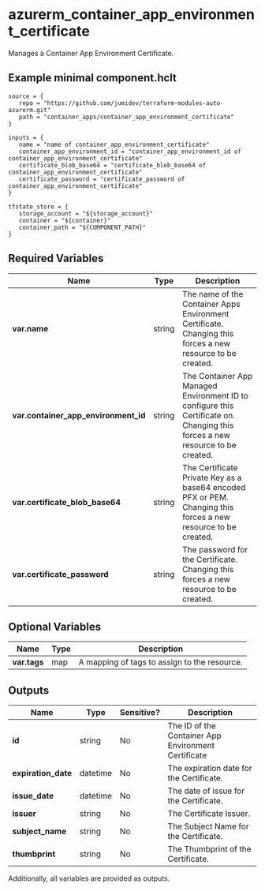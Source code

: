 # azurerm_container_app_environment_certificate

Manages a Container App Environment Certificate.

## Example minimal component.hclt

```hcl
source = {
   repo = "https://github.com/jumidev/terraform-modules-auto-azurerm.git" 
   path = "container_apps/container_app_environment_certificate" 
}

inputs = {
   name = "name of container_app_environment_certificate" 
   container_app_environment_id = "container_app_environment_id of container_app_environment_certificate" 
   certificate_blob_base64 = "certificate_blob_base64 of container_app_environment_certificate" 
   certificate_password = "certificate_password of container_app_environment_certificate" 
}

tfstate_store = {
   storage_account = "${storage_account}" 
   container = "${container}" 
   container_path = "${COMPONENT_PATH}" 
}

```

## Required Variables

| Name | Type |  Description |
| ---- | --------- |  ----------- |
| **var.name** | string |  The name of the Container Apps Environment Certificate. Changing this forces a new resource to be created. | 
| **var.container_app_environment_id** | string |  The Container App Managed Environment ID to configure this Certificate on. Changing this forces a new resource to be created. | 
| **var.certificate_blob_base64** | string |  The Certificate Private Key as a base64 encoded PFX or PEM. Changing this forces a new resource to be created. | 
| **var.certificate_password** | string |  The password for the Certificate. Changing this forces a new resource to be created. | 

## Optional Variables

| Name | Type |  Description |
| ---- | --------- |  ----------- |
| **var.tags** | map |  A mapping of tags to assign to the resource. | 



## Outputs

| Name | Type | Sensitive? | Description |
| ---- | ---- | --------- | --------- |
| **id** | string | No  | The ID of the Container App Environment Certificate | 
| **expiration_date** | datetime | No  | The expiration date for the Certificate. | 
| **issue_date** | datetime | No  | The date of issue for the Certificate. | 
| **issuer** | string | No  | The Certificate Issuer. | 
| **subject_name** | string | No  | The Subject Name for the Certificate. | 
| **thumbprint** | string | No  | The Thumbprint of the Certificate. | 

Additionally, all variables are provided as outputs.
